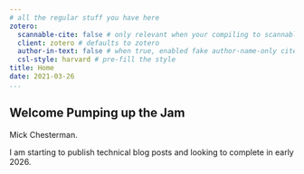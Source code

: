 ```yaml
---
# all the regular stuff you have here
zotero:
  scannable-cite: false # only relevant when your compiling to scannable-cite .odt
  client: zotero # defaults to zotero
  author-in-text: false # when true, enabled fake author-name-only cites by replacing it with the text of the last names of the authors
  csl-style: harvard # pre-fill the style
title: Home 
date: 2021-03-26
...
```

## Welcome Pumping up the Jam

Mick Chesterman.

I am starting to publish technical blog posts and looking to complete in early 2026.
